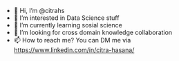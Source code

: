 - 👋 Hi, I’m @citrahs
- 👀 I’m interested in Data Science stuff
- 🌱 I’m currently learning sosial science
- 💞️ I’m looking for cross domain knowledge collaboration
- 📫 How to reach me? You can DM me via https://www.linkedin.com/in/citra-hasana/

<!---
citrahs/citrahs is a ✨ special ✨ repository because its `README.md` (this file) appears on your GitHub profile.
You can click the Preview link to take a look at your changes.
--->
